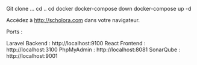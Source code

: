 Git clone ...
cd ..
cd docker 
docker-compose down
docker-compose up -d

Accédez à http://scholora.com dans votre navigateur.


Ports :

Laravel Backend : http://localhost:9100
React Frontend : http://localhost:3100
PhpMyAdmin : http://localhost:8081
SonarQube : http://localhost:9001

